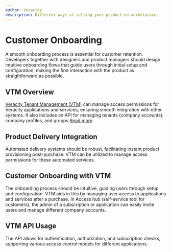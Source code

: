 ```yaml
---
author: Veracity
description: Different ways of selling your product on marketplace.
---
```

# Customer Onboarding
A smooth onboarding process is essential for customer retention. Developers together with designers and product managers should design intuitive onboarding flows that guide users through initial setup and configuration, making the first interaction with the product as straightforward as possible. 

## VTM Overview
[Veracity Tenant Management (VTM)](https://developer.veracity.com/docs/section/tenantmanagement/tenantmanagement) can manage access permissions for Veracity applications and services, ensuring smooth integration with other systems. It also includes an API for managing tenants (company accounts), company profiles, and groups.<a href="https://developer.veracity.com/docs/section/tenantmanagement/tenantmanagement">Read more</a>

## Product Delivery Integration
Automated delivery systems should be robust, facilitating instant product provisioning post-purchase. VTM can be utilized to manage access permissions for these automated services.

## Customer Onboarding with VTM
The onboarding process should be intuitive, guiding users through setup and configuration. VTM aids in this by managing user access to applications and services after a purchase. In Access hub (self-service tool for customers), the admin of a subscription or application can easily invite users and manage different company accounts.

## VTM API Usage
The API allows for authentication, authorization, and subscription checks, supporting various access control models for different applications.


